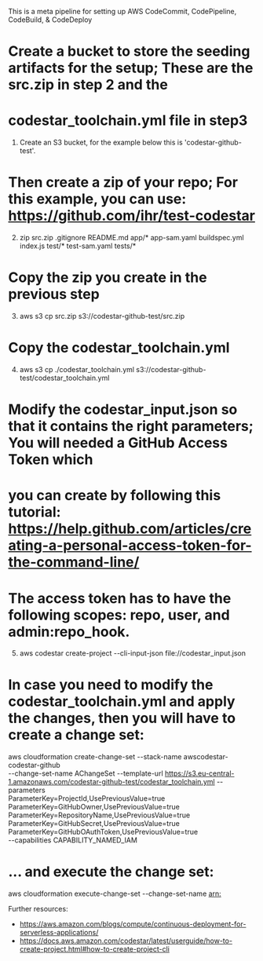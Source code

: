 This is a meta pipeline for setting up AWS CodeCommit, CodePipeline, CodeBuild, & CodeDeploy

# Create a bucket to store the seeding artifacts for the setup; These are the src.zip in step 2 and the 
# codestar_toolchain.yml file in step3 
1. Create an S3 bucket, for the example below this is 'codestar-github-test'.

# Then create a zip of your repo; For this example, you can use: https://github.com/ihr/test-codestar
2. zip src.zip .gitignore README.md app/* app-sam.yaml buildspec.yml index.js test/* test-sam.yaml tests/*

# Copy the zip you create in the previous step
3. aws s3 cp src.zip s3://codestar-github-test/src.zip

# Copy the codestar_toolchain.yml
4. aws s3 cp ./codestar_toolchain.yml s3://codestar-github-test/codestar_toolchain.yml

# Modify the codestar_input.json so that it contains the right parameters; You will needed a GitHub Access Token which 
# you can create by following this tutorial: https://help.github.com/articles/creating-a-personal-access-token-for-the-command-line/
# The access token has to have the following scopes: repo, user, and admin:repo_hook.
5. aws codestar create-project --cli-input-json file://codestar_input.json

# In case you need to modify the codestar_toolchain.yml and apply the changes, then you will have to create a change set:

aws cloudformation create-change-set --stack-name awscodestar-codestar-github \
--change-set-name AChangeSet --template-url https://s3.eu-central-1.amazonaws.com/codestar-github-test/codestar_toolchain.yml --parameters \
    ParameterKey=ProjectId,UsePreviousValue=true \
    ParameterKey=GitHubOwner,UsePreviousValue=true \
    ParameterKey=RepositoryName,UsePreviousValue=true \
    ParameterKey=GitHubSecret,UsePreviousValue=true \
    ParameterKey=GitHubOAuthToken,UsePreviousValue=true \
--capabilities CAPABILITY_NAMED_IAM

# ... and execute the change set:
aws cloudformation execute-change-set --change-set-name <arn:>    

Further resources:
- https://aws.amazon.com/blogs/compute/continuous-deployment-for-serverless-applications/ 
- https://docs.aws.amazon.com/codestar/latest/userguide/how-to-create-project.html#how-to-create-project-cli 